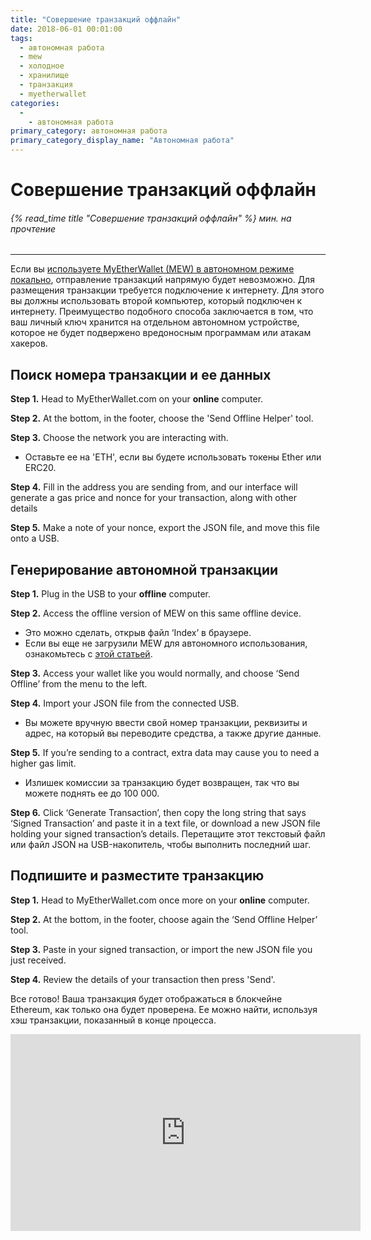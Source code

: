 ```yaml
---
title: "Совершение транзакций оффлайн"
date: 2018-06-01 00:01:00
tags:
  - автономная работа
  - mew
  - холодное
  - хранилище
  - транзакция
  - myetherwallet
categories:
  - 
    - автономная работа
primary_category: автономная работа
primary_category_display_name: "Автономная работа"
---
```


# __Совершение транзакций оффлайн__
###### {% read_time title "Совершение транзакций оффлайн" %} мин. на прочтение
***

Если вы [используете MyEtherWallet (MEW) в автономном режиме локально](/@@@@@@/offline/using-mew-offline/), отправление транзакций напрямую будет невозможно. Для размещения транзакции требуется подключение к интернету. Для этого вы должны использовать второй компьютер, который подключен к интернету. Преимущество подобного способа заключается в том, что ваш личный ключ хранится на отдельном автономном устройстве, которое не будет подвержено вредоносным программам или атакам хакеров.

## __Поиск номера транзакции и ее данных__

**Step 1.** Head to MyEtherWallet.com on your **online** computer.

**Step 2.** At the bottom, in the footer, choose the 'Send Offline Helper' tool.

**Step 3.** Choose the network you are interacting with.
* Оставьте ее на 'ETH', если вы будете использовать токены Ether или ERC20.

**Step 4.** Fill in the address you are sending from, and our interface will generate a gas price and nonce for your transaction, along with other details

**Step 5.** Make a note of your nonce, export the JSON file, and move this file onto a USB.

## __Генерирование автономной транзакции__

**Step 1.** Plug in the USB to your **offline** computer.

**Step 2.** Access the offline version of MEW on this same offline device.
* Это можно сделать, открыв файл ‘Index’ в браузере.
* Если вы еще не загрузили MEW для автономного использования, ознакомьтесь с [этой статьей](/@@@@@@/offline/using-mew-offline/).

**Step 3.** Access your wallet like you would normally, and choose ‘Send Offline’ from the menu to the left.

**Step 4.** Import your JSON file from the connected USB.
* Вы можете вручную ввести свой номер транзакции, реквизиты и адрес, на который вы переводите средства, а также другие данные.

**Step 5.** If you’re sending to a contract, extra data may cause you to need a higher gas limit.
* Излишек комиссии за транзакцию будет возвращен, так что вы можете поднять ее до 100 000.

**Step 6.** Click ‘Generate Transaction’, then copy the long string that says ‘Signed Transaction’ and paste it in a text file, or download a new JSON file holding your signed transaction’s details. Перетащите этот текстовый файл или файл JSON на USB-накопитель, чтобы выполнить последний шаг.

## __Подпишите и разместите транзакцию__

**Step 1.** Head to MyEtherWallet.com once more on your **online** computer.

**Step 2.** At the bottom, in the footer, choose again the ‘Send Offline Helper’ tool.

**Step 3.** Paste in your signed transaction, or import the new JSON file you just received.

**Step 4.** Review the details of your transaction then press 'Send'. <br>

Все готово! Ваша транзакция будет отображаться в блокчейне Ethereum, как только она будет проверена. Ее можно найти, используя хэш транзакции, показанный в конце процесса.

<div class="youtube-video">
<iframe width="560" height="315" src="https://www.youtube.com/embed/9_6EU1QPU0k" frameborder="0" allow="accelerometer; autoplay; encrypted-media; gyroscope; picture-in-picture" allowfullscreen></iframe>
</div>

